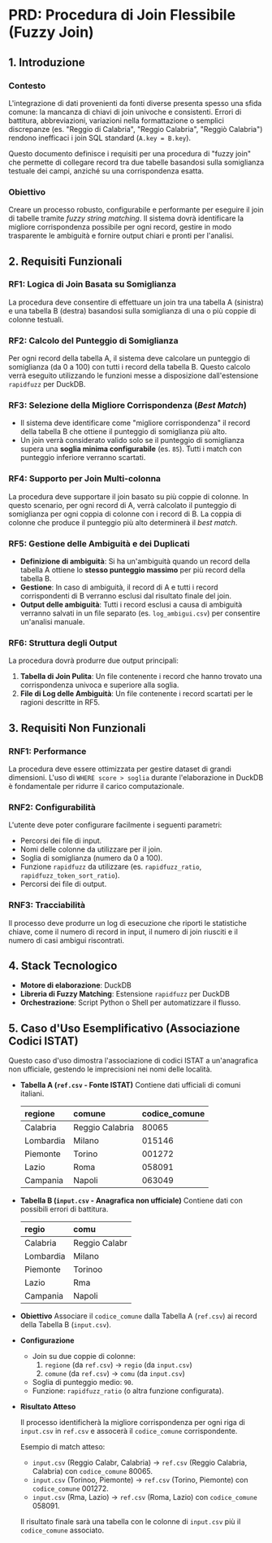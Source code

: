 # PRD: Procedura di Join Flessibile (Fuzzy Join)

## 1. Introduzione

### Contesto

L'integrazione di dati provenienti da fonti diverse presenta spesso una sfida comune: la mancanza di chiavi di join univoche e consistenti. Errori di battitura, abbreviazioni, variazioni nella formattazione o semplici discrepanze (es. "Reggio di Calabria", "Reggio Calabria", "Reggiò Calabria") rendono inefficaci i join SQL standard (`A.key = B.key`).

Questo documento definisce i requisiti per una procedura di "fuzzy join" che permette di collegare record tra due tabelle basandosi sulla somiglianza testuale dei campi, anziché su una corrispondenza esatta.

### Obiettivo

Creare un processo robusto, configurabile e performante per eseguire il join di tabelle tramite *fuzzy string matching*. Il sistema dovrà identificare la migliore corrispondenza possibile per ogni record, gestire in modo trasparente le ambiguità e fornire output chiari e pronti per l'analisi.

## 2. Requisiti Funzionali

### RF1: Logica di Join Basata su Somiglianza

La procedura deve consentire di effettuare un join tra una tabella A (sinistra) e una tabella B (destra) basandosi sulla somiglianza di una o più coppie di colonne testuali.

### RF2: Calcolo del Punteggio di Somiglianza

Per ogni record della tabella A, il sistema deve calcolare un punteggio di somiglianza (da 0 a 100) con tutti i record della tabella B. Questo calcolo verrà eseguito utilizzando le funzioni messe a disposizione dall'estensione `rapidfuzz` per DuckDB.

### RF3: Selezione della Migliore Corrispondenza (*Best Match*)

- Il sistema deve identificare come "migliore corrispondenza" il record della tabella B che ottiene il punteggio di somiglianza più alto.
- Un join verrà considerato valido solo se il punteggio di somiglianza supera una **soglia minima configurabile** (es. `85`). Tutti i match con punteggio inferiore verranno scartati.

### RF4: Supporto per Join Multi-colonna

La procedura deve supportare il join basato su più coppie di colonne. In questo scenario, per ogni record di A, verrà calcolato il punteggio di somiglianza per ogni coppia di colonne con i record di B. La coppia di colonne che produce il punteggio più alto determinerà il *best match*.

### RF5: Gestione delle Ambiguità e dei Duplicati

- **Definizione di ambiguità**: Si ha un'ambiguità quando un record della tabella A ottiene lo **stesso punteggio massimo** per più record della tabella B.
- **Gestione**: In caso di ambiguità, il record di A e tutti i record corrispondenti di B verranno esclusi dal risultato finale del join.
- **Output delle ambiguità**: Tutti i record esclusi a causa di ambiguità verranno salvati in un file separato (es. `log_ambigui.csv`) per consentire un'analisi manuale.

### RF6: Struttura degli Output

La procedura dovrà produrre due output principali:

1.  **Tabella di Join Pulita**: Un file contenente i record che hanno trovato una corrispondenza univoca e superiore alla soglia.
2.  **File di Log delle Ambiguità**: Un file contenente i record scartati per le ragioni descritte in RF5.

## 3. Requisiti Non Funzionali

### RNF1: Performance

La procedura deve essere ottimizzata per gestire dataset di grandi dimensioni. L'uso di `WHERE score > soglia` durante l'elaborazione in DuckDB è fondamentale per ridurre il carico computazionale.

### RNF2: Configurabilità

L'utente deve poter configurare facilmente i seguenti parametri:

- Percorsi dei file di input.
- Nomi delle colonne da utilizzare per il join.
- Soglia di somiglianza (numero da 0 a 100).
- Funzione `rapidfuzz` da utilizzare (es. `rapidfuzz_ratio`, `rapidfuzz_token_sort_ratio`).
- Percorsi dei file di output.

### RNF3: Tracciabilità

Il processo deve produrre un log di esecuzione che riporti le statistiche chiave, come il numero di record in input, il numero di join riusciti e il numero di casi ambigui riscontrati.

## 4. Stack Tecnologico

- **Motore di elaborazione**: DuckDB
- **Libreria di Fuzzy Matching**: Estensione `rapidfuzz` per DuckDB
- **Orchestrazione**: Script Python o Shell per automatizzare il flusso.

## 5. Caso d'Uso Esemplificativo (Associazione Codici ISTAT)

Questo caso d'uso dimostra l'associazione di codici ISTAT a un'anagrafica non ufficiale, gestendo le imprecisioni nei nomi delle località.

- **Tabella A (`ref.csv` - Fonte ISTAT)**
  Contiene dati ufficiali di comuni italiani.

  | regione    | comune          | codice_comune |
  | :--------- | :-------------- | :------------ |
  | Calabria   | Reggio Calabria | 80065         |
  | Lombardia  | Milano          | 015146        |
  | Piemonte   | Torino          | 001272        |
  | Lazio      | Roma            | 058091        |
  | Campania   | Napoli          | 063049        |

- **Tabella B (`input.csv` - Anagrafica non ufficiale)**
  Contiene dati con possibili errori di battitura.

  | regio     | comu          |
  | :-------- | :------------ |
  | Calabria  | Reggio Calabr |
  | Lombardia | Milano        |
  | Piemonte  | Torinoo       |
  | Lazio     | Rma           |
  | Campania  | Napoli        |

- **Obiettivo**
  Associare il `codice_comune` dalla Tabella A (`ref.csv`) ai record della Tabella B (`input.csv`).

- **Configurazione**
  - Join su due coppie di colonne:
    1. `regione` (da `ref.csv`) -> `regio` (da `input.csv`)
    2. `comune` (da `ref.csv`) -> `comu` (da `input.csv`)
  - Soglia di punteggio medio: `90`.
  - Funzione: `rapidfuzz_ratio` (o altra funzione configurata).

- **Risultato Atteso**

  Il processo identificherà la migliore corrispondenza per ogni riga di `input.csv` in `ref.csv` e assocerà il `codice_comune` corrispondente.

  Esempio di match atteso:
  - `input.csv` (Reggio Calabr, Calabria) -> `ref.csv` (Reggio Calabria, Calabria) con `codice_comune` 80065.
  - `input.csv` (Torinoo, Piemonte) -> `ref.csv` (Torino, Piemonte) con `codice_comune` 001272.
  - `input.csv` (Rma, Lazio) -> `ref.csv` (Roma, Lazio) con `codice_comune` 058091.

  Il risultato finale sarà una tabella con le colonne di `input.csv` più il `codice_comune` associato.
